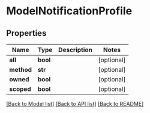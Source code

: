 # ModelNotificationProfile

## Properties
Name | Type | Description | Notes
------------ | ------------- | ------------- | -------------
**all** | **bool** |  | [optional] 
**method** | **str** |  | [optional] 
**owned** | **bool** |  | [optional] 
**scoped** | **bool** |  | [optional] 

[[Back to Model list]](../README.md#documentation-for-models) [[Back to API list]](../README.md#documentation-for-api-endpoints) [[Back to README]](../README.md)


